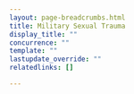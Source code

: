 ```yaml
---
layout: page-breadcrumbs.html
title: Military Sexual Trauma
display_title: ""
concurrence: ""
template: ""
lastupdate_override: ""
relatedlinks: []

---
```

